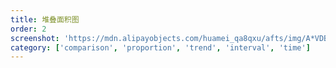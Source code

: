 ```yaml
---
title: 堆叠面积图
order: 2
screenshot: 'https://mdn.alipayobjects.com/huamei_qa8qxu/afts/img/A*VDBoSreSzqUAAAAAAAAAAAAADmJ7AQ/original'
category: ['comparison', 'proportion', 'trend', 'interval', 'time']
---
```

